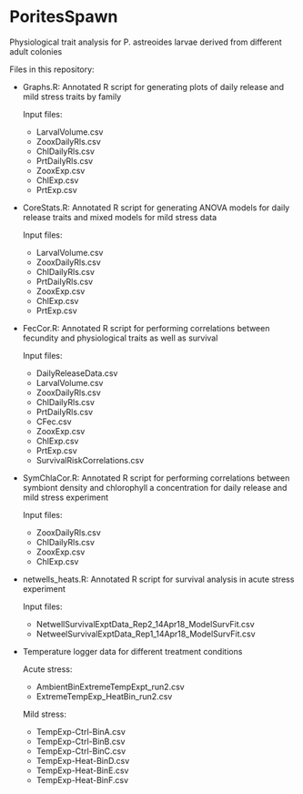 # PoritesSpawn
Physiological trait analysis for P. astreoides larvae derived from different adult colonies

Files in this repository:

- Graphs.R: Annotated R script for generating plots of daily release and mild stress traits by family

    Input files: 
    - LarvalVolume.csv
    - ZooxDailyRls.csv
    - ChlDailyRls.csv
    - PrtDailyRls.csv
    - ZooxExp.csv
    - ChlExp.csv
    - PrtExp.csv

- CoreStats.R: Annotated R script for generating ANOVA models for daily release traits and mixed models for mild stress data

    Input files: 
    - LarvalVolume.csv
    - ZooxDailyRls.csv
    - ChlDailyRls.csv
    - PrtDailyRls.csv
    - ZooxExp.csv
    - ChlExp.csv
    - PrtExp.csv
                 
- FecCor.R: Annotated R script for performing correlations between fecundity and physiological traits as well as survival

    Input files: 
    - DailyReleaseData.csv
    - LarvalVolume.csv
    - ZooxDailyRls.csv
    - ChlDailyRls.csv
    - PrtDailyRls.csv
    - CFec.csv
    - ZooxExp.csv
    - ChlExp.csv
    - PrtExp.csv
    - SurvivalRiskCorrelations.csv
                 
- SymChlaCor.R: Annotated R script for performing correlations between symbiont density and chlorophyll a concentration for daily release and mild stress experiment

    Input files:
    - ZooxDailyRls.csv
    - ChlDailyRls.csv
    - ZooxExp.csv
    - ChlExp.csv

- netwells_heats.R: Annotated R script for survival analysis in acute stress experiment

    Input files:
    - NetwellSurvivalExptData_Rep2_14Apr18_ModelSurvFit.csv
    - NetweelSurvivalExptData_Rep1_14Apr18_ModelSurvFit.csv

- Temperature logger data for different treatment conditions

    Acute stress:
    - AmbientBinExtremeTempExpt_run2.csv
    - ExtremeTempExp_HeatBin_run2.csv

    Mild stress:
    - TempExp-Ctrl-BinA.csv
    - TempExp-Ctrl-BinB.csv
    - TempExp-Ctrl-BinC.csv
    - TempExp-Heat-BinD.csv
    - TempExp-Heat-BinE.csv
    - TempExp-Heat-BinF.csv
